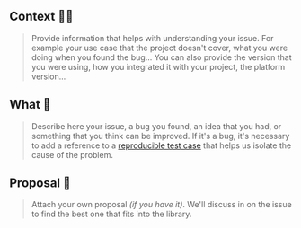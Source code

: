 ## Context 🕵️‍♀️

> Provide information that helps with understanding your issue. For example your use case that the project doesn't cover, what you were doing when you found the bug... You can also provide the version that you were using, how you integrated it with your project, the platform version...

## What 🌱

> Describe here your issue, a bug you found, an idea that you had, or something that you think can be improved. If it's a bug, it's necessary to add a reference to a [reproducible test case](https://tuist.io/docs/contribution-tuist#set-up-the-project-locally) that helps us isolate the cause of the problem.

## Proposal 🎉

> Attach your own proposal _(if you have it)_. We'll discuss in on the issue to find the best one that fits into the library.

